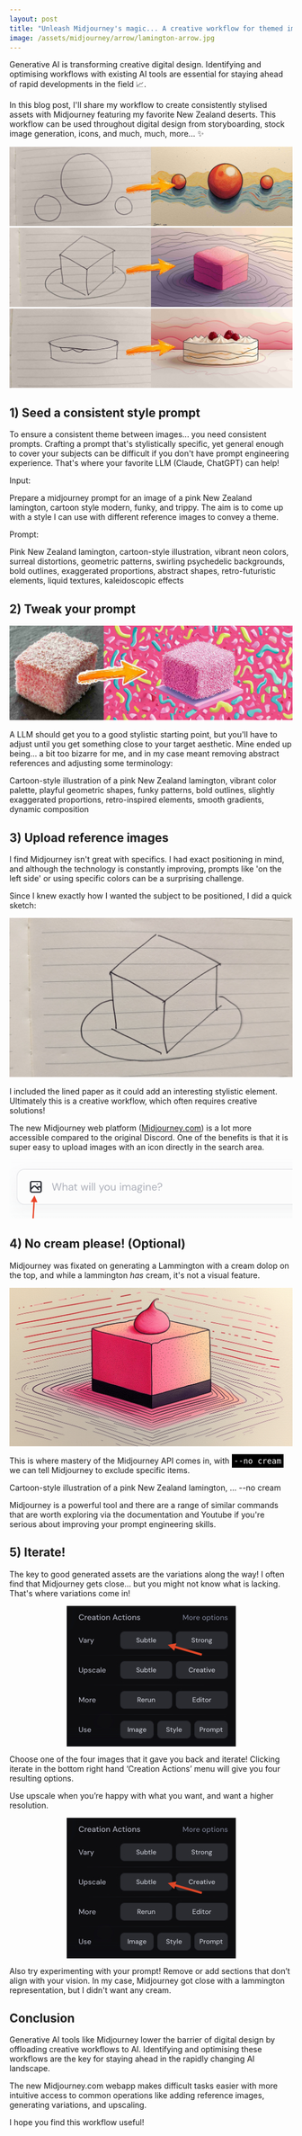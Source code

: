 ```yaml
---
layout: post
title: "Unleash Midjourney's magic... A creative workflow for themed image generation"
image: /assets/midjourney/arrow/lamington-arrow.jpg
---
```


Generative AI is transforming creative digital design. Identifying and optimising workflows with existing AI tools are essential for staying ahead of rapid developments in the field 📈.

In this blog post, I'll share my workflow to create consistently stylised assets with Midjourney featuring my favorite New Zealand deserts. This workflow can be used throughout digital design from storyboarding, stock image generation, icons, and much, much, more... ✨

<img src="/assets/midjourney/arrow/jaffa-arrow.jpg"/>
<div style="margin-bottom: 8px"/>
<img src="/assets/midjourney/arrow/lamington-arrow.jpg"/>
<div style="margin-bottom: 8px"/>
<img src="/assets/midjourney/arrow/pavlova-arrow.jpg"/>

## 1) Seed a consistent style prompt

To ensure a consistent theme between images... you need consistent prompts. Crafting a prompt that's stylistically specific, yet general enough to cover your subjects can be difficult if you don't have prompt engineering experience. That's where your favorite LLM (Claude, ChatGPT) can help!

Input:

<div class="code-block">
Prepare a midjourney prompt for an image of a pink New Zealand lamington, cartoon style modern, funky, and trippy. The aim is to come up with a style I can use with different reference images to convey a theme.
</div>

Prompt:

<div class="code-block">
Pink New Zealand lamington, cartoon-style illustration, vibrant neon colors, surreal distortions, geometric patterns, swirling psychedelic backgrounds, bold outlines, exaggerated proportions, abstract shapes, retro-futuristic elements, liquid textures, kaleidoscopic effects
</div>

## 2) Tweak your prompt

<img src="/assets/midjourney/arrow/trippy-arrow.jpg"/>

A LLM should get you to a good stylistic starting point, but you'll have to adjust until you get something close to your target aesthetic. Mine ended up being… a bit too bizarre for me, and in my case meant removing abstract references and adjusting some terminology:

<div class="code-block">
Cartoon-style illustration of a pink New Zealand lamington, vibrant color palette, playful geometric shapes, funky patterns, bold outlines, slightly exaggerated proportions, retro-inspired elements, smooth gradients, dynamic composition
</div>

## 3) Upload reference images

I find Midjourney isn't great with specifics. I had exact positioning in mind, and although the technology is constantly improving, prompts like 'on the left side' or using specific colors can be a surprising challenge.

Since I knew exactly how I wanted the subject to be positioned, I did a quick sketch:

![Sketch Cube](/assets/midjourney/sketch-cube.jpg)

I included the lined paper as it could add an interesting stylistic element. Ultimately this is a creative workflow, which often requires creative solutions!

The new Midjourney web platform (<a href="midjourney.com">Midjourney.com</a>) is a lot more accessible compared to the original Discord. One of the benefits is that it is super easy to upload images with an icon directly in the search area.

<img src="/assets/midjourney/add-image-small.png" />

## 4) No cream please! (Optional)

Midjourney was fixated on generating a Lammington with a cream dolop on the top, and while a lammington <i>has</i> cream, it's not a visual feature.

![Cream](/assets/midjourney/cream.png)

This is where mastery of the Midjourney API comes in, with <span style="background-color: black; color: white; font-family: monospace; padding: 4px;">--no cream</span> we can tell Midjourney to exclude specific items.

<div class="code-block">
Cartoon-style illustration of a pink New Zealand lamington, ... --no cream
</div>

Midjourney is a powerful tool and there are a range of similar commands that are worth exploring via the documentation and Youtube if you're serious about improving your prompt engineering skills.

## 5) Iterate!

The key to good generated assets are the variations along the way! I often find that Midjourney gets close… but you might not know what is lacking. That's where variations come in!

<img style="margin: auto; display: block;" src="/assets/midjourney/vary.jpg"/>

Choose one of the four images that it gave you back and iterate! Clicking iterate in the bottom right hand ‘Creation Actions’ menu will give you four resulting options.

Use upscale when you’re happy with what you want, and want a higher resolution.

<img style="margin: auto; display: block;" src="/assets/midjourney/upscale.jpg"/>

Also try experimenting with your prompt! Remove or add sections that don’t align with your vision. In my case, Midjourney got close with a lammington representation, but I didn't want any cream.

## Conclusion

Generative AI tools like Midjourney lower the barrier of digital design by offloading creative workflows to AI. Identifying and optimising these workflows are the key for staying ahead in the rapidly changing AI landscape.

The new Midjourney.com webapp makes difficult tasks easier with more intuitive access to common operations like adding reference images, generating variations, and upscaling.

I hope you find this workflow useful!
